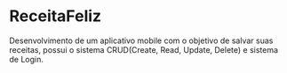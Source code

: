 # ReceitaFeliz

Desenvolvimento de um aplicativo mobile com o objetivo de salvar suas receitas, possui o sistema CRUD(Create, Read, Update, Delete) e sistema de Login.
